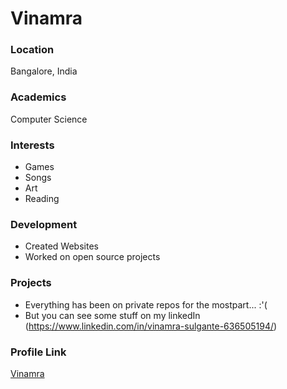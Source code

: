 # Vinamra

### Location

Bangalore, India

### Academics

Computer Science

### Interests

- Games
- Songs
- Art
- Reading

### Development

- Created Websites
- Worked on open source projects

### Projects

- Everything has been on private repos for the mostpart... :'(
- But you can see some stuff on my linkedIn (https://www.linkedin.com/in/vinamra-sulgante-636505194/)

### Profile Link

[Vinamra](https://github.com/Vinamra2009)